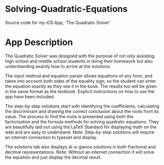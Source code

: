 # Solving-Quadratic-Equations
Source code for my iOS App, 'The Quadratic Solver'

# App Description
The Quadratic Solver was designed with the purpose of not only assisting high school and middle school students in doing their homework but also understanding exactly how to arrive at the solutions. 

The input method and equation parser allows equations of any form, and takes into account both sides of the equality sign, so the student can enter the equation exactly as they see it in the book. The results too will be given in the same format as the textbook. Explicit instructions on how to use the app have been included.

The step-by-step solutions start with identifying the coefficients, calculating the discriminant and drawing the correct conclusion about the roots from its value. The process to find the roots is presented using both the factorisation and the formula methods for solving quadratic equations. They are beautifully laid out using the LaTeX Standard for displaying math on the web and are easy to understand. Note: Step-by-step solutions will require an ​internet connection to typeset and display. 

The solutions tab also displays at-a-glance solutions in both fractional and decimal representations. Note: Without an internet connection it will solve the equation and just display the decimal result.
